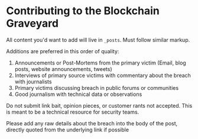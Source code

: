 # Contributing to the Blockchain Graveyard
All content you'd want to add will live in `_posts`. Must follow similar markup.

Additions are preferred in this order of quality:

1. Announcements or Post-Mortems from the primary victim (Email, blog posts, website announcements, tweets)
2. Interviews of primary source victims with commentary about the breach with journalists
3. Primary victims discussing breach in public forums or communities
4. Good journalism with technical data or observations

Do not submit link bait, opinion pieces, or customer rants not accepted. This is meant to be a technical resource for security teams.

Please add any raw details about the breach into the body of the post, directly quoted from the underlying link if possible
